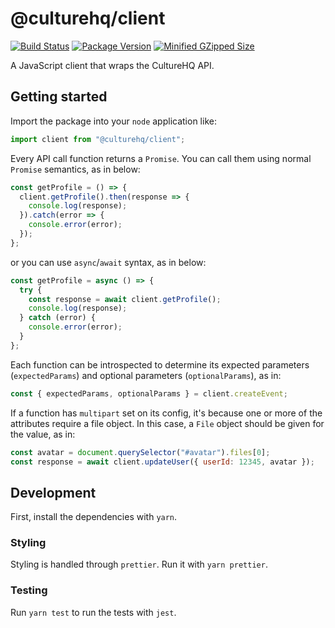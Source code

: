 # @culturehq/client

[![Build Status](https://travis-ci.com/CultureHQ/client.svg?branch=master)](https://travis-ci.com/CultureHQ/client)
[![Package Version](https://img.shields.io/npm/v/@culturehq/client.svg)](https://www.npmjs.com/package/@culturehq/client)
[![Minified GZipped Size](https://img.shields.io/bundlephobia/minzip/@culturehq/client.svg)](https://www.npmjs.com/package/@culturehq/client)

A JavaScript client that wraps the CultureHQ API.

## Getting started

Import the package into your `node` application like:

```js
import client from "@culturehq/client";
```

Every API call function returns a `Promise`. You can call them using normal `Promise` semantics, as in below:

```js
const getProfile = () => {
  client.getProfile().then(response => {
    console.log(response);
  }).catch(error => {
    console.error(error);
  });
};
```

or you can use `async`/`await` syntax, as in below:

```js
const getProfile = async () => {
  try {
    const response = await client.getProfile();
    console.log(response);
  } catch (error) {
    console.error(error);
  }
};
```

Each function can be introspected to determine its expected parameters (`expectedParams`) and optional parameters (`optionalParams`), as in:

```js
const { expectedParams, optionalParams } = client.createEvent;
```

If a function has `multipart` set on its config, it's because one or more of the attributes require a file object. In this case, a `File` object should be given for the value, as in:

```js
const avatar = document.querySelector("#avatar").files[0];
const response = await client.updateUser({ userId: 12345, avatar });
```

## Development

First, install the dependencies with `yarn`.

### Styling

Styling is handled through `prettier`. Run it with `yarn prettier`.

### Testing

Run `yarn test` to run the tests with `jest`.
